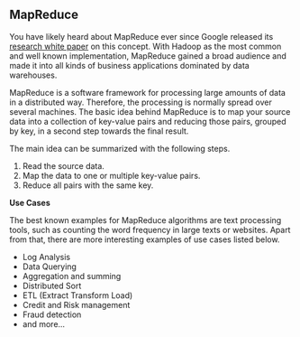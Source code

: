 

## MapReduce

You have likely heard about MapReduce ever since Google released its <a href="http://research.google.com/archive/mapreduce.html" target="_blank">research white paper</a>  on this concept. With Hadoop as the most common and well known implementation, MapReduce gained a broad audience and made it into all kinds of business applications dominated by data warehouses.

MapReduce is a software framework for processing large amounts of data in a distributed way. Therefore, the processing is normally spread over several machines. The basic idea behind MapReduce is to map your source data into a collection of key-value pairs and reducing those pairs, grouped by key, in a second
step towards the final result.

The main idea can be summarized with the following steps.

  1. Read the source data.
  2. Map the data to one or multiple key-value pairs.
  3. Reduce all pairs with the same key.

**Use Cases**

The best known examples for MapReduce algorithms are text processing tools, such as counting the word frequency in large texts or websites. Apart from that, there are more interesting examples of use cases listed below.

 - Log Analysis
 - Data Querying
 - Aggregation and summing
 - Distributed Sort
 - ETL (Extract Transform Load)
 - Credit and Risk management
 - Fraud detection
 - and more...


